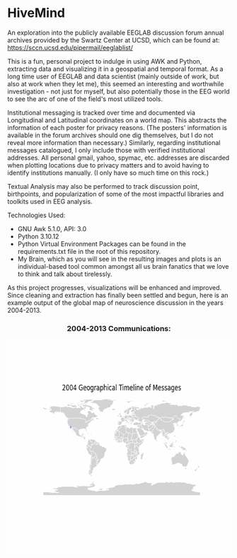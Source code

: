# HiveMind
An exploration into the publicly available EEGLAB discussion forum annual archives provided by the Swartz Center at UCSD, which can be found at:
https://sccn.ucsd.edu/pipermail/eeglablist/

This is a fun, personal project to indulge in using AWK and Python, extracting data and visualizing it in a geospatial and temporal format.  As a long time user of EEGLAB and data scientist (mainly outside of work, but also at work when they let me), this seemed an interesting and worthwhile investigation - not just for myself, but also potentially those in the EEG world to see the arc of one of the field's most utilized tools.  

Institutional messaging is tracked over time and documented via Longitudinal and Latitudinal coordinates on a world map. This abstracts the information of each poster for privacy reasons.  (The posters' information is available in the forum archives should one dig themselves, but I do not reveal more information than necessary.)  Similarly, regarding institutional messages catalogued, I only include those with verified institutional addresses.  All personal gmail, yahoo, spymac, etc. addresses are discarded when plotting locations due to privacy matters and to avoid having to identify institutions manually. (I only have so much time on this rock.)

Textual Analysis may also be performed to track discussion point, birthpoints, and popularization of some of the most impactful libraries and toolkits used in EEG analysis.

Technologies Used:
- GNU Awk 5.1.0, API: 3.0
- Python 3.10.12
- Python Virtual Environment Packages can be found in the requirements.txt file in the root of this repository.
- My Brain, which as you will see in the resulting images and plots is an individual-based tool common amongst all us brain fanatics that we love to think and talk about tirelessly.

As this project progresses, visualizations will be enhanced and improved.  Since cleaning and extraction has finally been settled and begun, here is an example output of the global map of neuroscience discussion in the years 2004-2013.

<h3 align="center">2004-2013 Communications:</h3>

<p align="center">
    <img width="640" height="480" src="https://github.com/culliokw/HiveMind/blob/main/Maps/communication.gif" alt="Communications Map">
</p>
